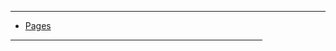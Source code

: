<!DOCTYPE html PUBLIC "-//W3C//DTD XHTML 1.0 Transitional//EN" "http://www.w3.org/TR/xhtml1/DTD/xhtml1-transitional.dtd">
<html xmlns="http://www.w3.org/1999/xhtml">
<head>
<meta http-equiv="X-UA-Compatible" content="IE=edge">
<meta http-equiv="Content-Type" content="text/html; charset=utf-8" />
<meta name="viewport" content="width=device-width, initial-scale=1.0, minimum-scale=1.0, maximum-scale=1.0, user-scalable=no">
<meta name="apple-mobile-web-app-capable" content="yes" />
<meta name="monitor-signature" content="monitor:player:html5">
 <meta name="apple-mobile-web-app-status-bar-style" content="black" />
 
<meta name="Keywords" content="" />
<meta name="Description" content="Student Guidebook on Student Visa Applicaiton or Renewal" />
<meta name="Generator" content="Flip PDF Professional 2.4.7  at http://www.flipbuilder.com" />
<link rel="image_src" href="files/shot.png">
 <link rel="shortcut icon" href="files/thumb/1.jpg" />
<link rel="apple-touch-icon" href="files/thumb/1.jpg" />
<meta name="og:image" content="files/shot.png">
<meta property="og:image" content="files/shot.png">
<title>Student Guidebook on Student Visa Applicaiton or Renewal</title>

<link rel="stylesheet" href="mobile/style/style.css" />
<link rel="stylesheet" href="mobile/style/player.css" />
<link rel="stylesheet" href="mobile/style/phoneTemplate.css" />

<script src="mobile/javascript/jquery-1.9.1.min.js"></script>

<script src="mobile/javascript/config.js"></script>



</head>	
<body>
	<script src="mobile/javascript/search_config.js"></script><script src="mobile/javascript/bookmark_config.js"></script>
<script src="mobile/javascript/LoadingJS.js"></script>

<script src="mobile/javascript/main.js"></script>

<link rel="stylesheet" href="mobile/style/template.css" />
<script type="text/javascript">

		
	var sendvisitinfo = function(type,page){};
	
</script>

<script></script>
<noscript><div><hr/><ul><li><a href="files/basic-html/index.html">Pages</a></li></ul><hr width="80%"/></div></noscript>
</body>
</html>
